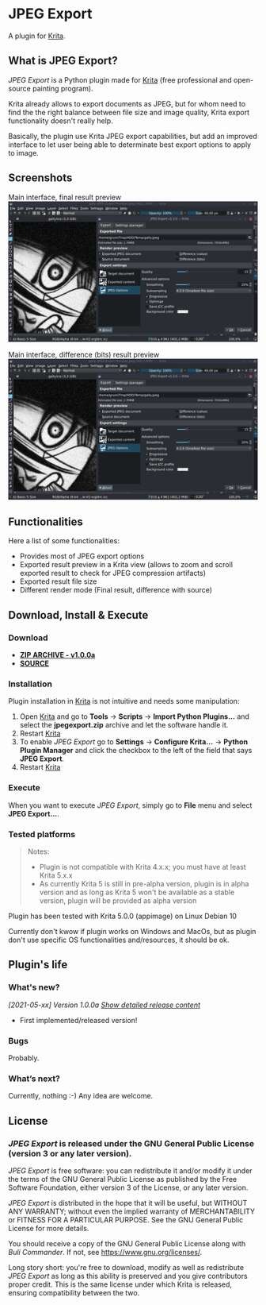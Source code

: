 # JPEG Export

A plugin for [Krita](https://krita.org).


## What is JPEG Export?
*JPEG Export* is a Python plugin made for [Krita](https://krita.org) (free professional and open-source painting program).


Krita already allows to export documents as JPEG, but for whom need to find the the right balance between file size and image quality, Krita export functionality doesn't really help.

Basically, the plugin use Krita JPEG export capabilities, but add an improved interface to let user being able to determinate best export options to apply to image.


## Screenshots

Main interface, final result preview
![Main interface](https://github.com/Grum999/JPEGExport/raw/main/screenshots/main-final.jpeg)

Main interface, difference (bits) result preview
![Main interface](https://github.com/Grum999/JPEGExport/raw/main/screenshots/main-final.jpeg)


## Functionalities

Here a list of some functionalities:
- Provides most of JPEG export options
- Exported result preview in a Krita view (allows to zoom and scroll exported result to check for JPEG compression artifacts)
- Exported result file size
- Different render mode (Final result, difference with source)


## Download, Install & Execute

### Download
+ **[ZIP ARCHIVE - v1.0.0a](https://github.com/Grum999/JPEGExport/releases/download/1.0.0a/jpegexport.zip)**
+ **[SOURCE](https://github.com/Grum999/JPEGExport)**


### Installation

Plugin installation in [Krita](https://krita.org) is not intuitive and needs some manipulation:

1. Open [Krita](https://krita.org) and go to **Tools** -> **Scripts** -> **Import Python Plugins...** and select the **jpegexport.zip** archive and let the software handle it.
2. Restart [Krita](https://krita.org)
3. To enable *JPEG Export* go to **Settings** -> **Configure Krita...** -> **Python Plugin Manager** and click the checkbox to the left of the field that says **JPEG Export**.
4. Restart [Krita](https://krita.org)


### Execute

When you want to execute *JPEG Export*, simply go to **File** menu and select **JPEG Export...**.


### Tested platforms

> Notes:
> - Plugin is not compatible with Krita 4.x.x; you must have at least Krita 5.x.x
> - As currently Krita 5 is still in pre-alpha version, plugin is in alpha version and as long as Krita 5 won't be available as a stable version, plugin will be provided as alpha version

Plugin has been tested with Krita 5.0.0 (appimage) on Linux Debian 10

Currently don't kwow if plugin works on Windows and MacOs, but as plugin don't use specific OS functionalities and/resources, it should be ok.



## Plugin's life

### What's new?

_[2021-05-xx] Version 1.0.0a_ *[Show detailed release content](https://github.com/Grum999/JPEGExport/blob/main/releases-notes/RELEASE-1.0.0a.md)*

- First implemented/released version!



### Bugs

Probably.



### What’s next?

Currently, nothing :-)
Any idea are welcome.


## License

### *JPEG Export* is released under the GNU General Public License (version 3 or any later version).

*JPEG Export* is free software: you can redistribute it and/or modify it under the terms of the GNU General Public License as published by the Free Software Foundation, either version 3 of the License, or any later version.

*JPEG Export* is distributed in the hope that it will be useful, but WITHOUT ANY WARRANTY; without even the implied warranty of MERCHANTABILITY or FITNESS FOR A PARTICULAR PURPOSE. See the GNU General Public License for more details.

You should receive a copy of the GNU General Public License along with *Buli Commander*. If not, see <https://www.gnu.org/licenses/>.


Long story short: you're free to download, modify as well as redistribute *JPEG Export* as long as this ability is preserved and you give contributors proper credit. This is the same license under which Krita is released, ensuring compatibility between the two.
